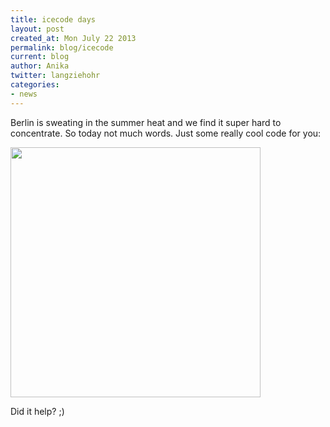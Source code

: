 ```yaml
---
title: icecode days
layout: post
created_at: Mon July 22 2013
permalink: blog/icecode
current: blog
author: Anika
twitter: langziehohr
categories:
- news
---
```


Berlin is sweating in the summer heat and we find it super hard to concentrate.
So today not much words.
Just some really cool code for you:

<img src="https://f.cloud.github.com/assets/1711357/835992/aa605424-f2e6-11e2-8450-bf2b98e8ef92.JPG" height="400">

Did it help? ;)
